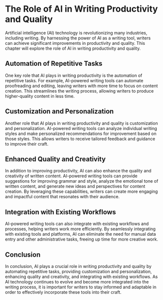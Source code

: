 The Role of AI in Writing Productivity and Quality
===========================================================================

Artificial intelligence (AI) technology is revolutionizing many industries, including writing. By harnessing the power of AI as a writing tool, writers can achieve significant improvements in productivity and quality. This chapter will explore the role of AI in writing productivity and quality.

Automation of Repetitive Tasks
------------------------------

One key role that AI plays in writing productivity is the automation of repetitive tasks. For example, AI-powered writing tools can automate proofreading and editing, leaving writers with more time to focus on content creation. This streamlines the writing process, allowing writers to produce higher-quality content in less time.

Customization and Personalization
---------------------------------

Another role that AI plays in writing productivity and quality is customization and personalization. AI-powered writing tools can analyze individual writing styles and make personalized recommendations for improvement based on those styles. This allows writers to receive tailored feedback and guidance to improve their craft.

Enhanced Quality and Creativity
-------------------------------

In addition to improving productivity, AI can also enhance the quality and creativity of written content. AI-powered writing tools can provide suggestions for improving grammar and style, analyze the emotional tone of written content, and generate new ideas and perspectives for content creation. By leveraging these capabilities, writers can create more engaging and impactful content that resonates with their audience.

Integration with Existing Workflows
-----------------------------------

AI-powered writing tools can also integrate with existing workflows and processes, helping writers work more efficiently. By seamlessly integrating with existing tools and platforms, AI can eliminate the need for manual data entry and other administrative tasks, freeing up time for more creative work.

Conclusion
----------

In conclusion, AI plays a crucial role in writing productivity and quality by automating repetitive tasks, providing customization and personalization, enhancing quality and creativity, and integrating with existing workflows. As AI technology continues to evolve and become more integrated into the writing process, it is important for writers to stay informed and adaptable in order to effectively incorporate these tools into their craft.
